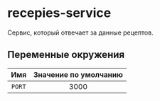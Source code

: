 # recepies-service

Сервис, который отвечает за данные рецептов.

## Переменные окружения

|  Имя   | Значение по умолчанию |
| :----: | :-------------------: |
| `PORT` |         3000          |

